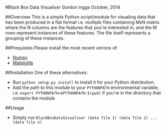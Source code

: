 #Black Box Data Visualiser
Gordon Inggs
October, 2014

##Overview
This is a simple Python script/module for visualing data that has been produced in a flat format i.e. multiple files containing MxN matrix where the N columns are the features that you're interested in, and the M rows represent instances of these features. The file itself represents a grouping of these instances.

##Prequistes
Please install the most recent verions of:

* [Numpy](http://www.numpy.org/)
* [Matplotlib](http://matplotlib.org/)

##Installation
One of these alternatives:

* Run `python setup.py install` to install it for your Python distribution.
* Add the path to this module to your `PYTHONPATH` environmental variable, i.e. `export PYTHONPATH=$PYTHONPATH:$(pwd)` if you're in the directory that contains the module

##Usage
* Simply run `BlackBoxDataVisualiser (data file 1) (data file 2) ... (data file n)`
